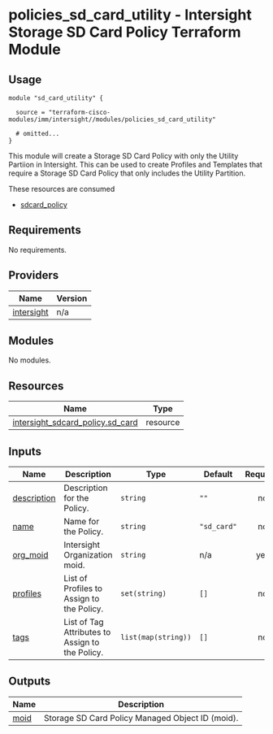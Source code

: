 # policies_sd_card_utility - Intersight Storage SD Card Policy Terraform Module

## Usage

```hcl
module "sd_card_utility" {

  source = "terraform-cisco-modules/imm/intersight//modules/policies_sd_card_utility"

  # omitted...
}
```

This module will create a Storage SD Card Policy with only the Utility Partiion in Intersight.  This can be used to create Profiles and Templates that require a Storage SD Card Policy that only includes the Utility Partition.  

These resources are consumed

* [sdcard_policy](https://registry.terraform.io/providers/CiscoDevNet/intersight/latest/docs/resources/sdcard_policy)

<!-- BEGINNING OF PRE-COMMIT-TERRAFORM DOCS HOOK -->
## Requirements

No requirements.

## Providers

| Name | Version |
|------|---------|
| <a name="provider_intersight"></a> [intersight](#provider\_intersight) | n/a |

## Modules

No modules.

## Resources

| Name | Type |
|------|------|
| [intersight_sdcard_policy.sd_card](https://registry.terraform.io/providers/CiscoDevNet/intersight/latest/docs/resources/sdcard_policy) | resource |

## Inputs

| Name | Description | Type | Default | Required |
|------|-------------|------|---------|:--------:|
| <a name="input_description"></a> [description](#input\_description) | Description for the Policy. | `string` | `""` | no |
| <a name="input_name"></a> [name](#input\_name) | Name for the Policy. | `string` | `"sd_card"` | no |
| <a name="input_org_moid"></a> [org\_moid](#input\_org\_moid) | Intersight Organization moid. | `string` | n/a | yes |
| <a name="input_profiles"></a> [profiles](#input\_profiles) | List of Profiles to Assign to the Policy. | `set(string)` | `[]` | no |
| <a name="input_tags"></a> [tags](#input\_tags) | List of Tag Attributes to Assign to the Policy. | `list(map(string))` | `[]` | no |

## Outputs

| Name | Description |
|------|-------------|
| <a name="output_moid"></a> [moid](#output\_moid) | Storage SD Card Policy Managed Object ID (moid). |
<!-- END OF PRE-COMMIT-TERRAFORM DOCS HOOK -->
